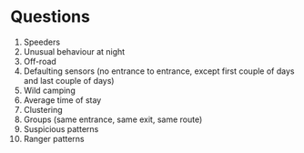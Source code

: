 # Questions

1. Speeders
2. Unusual behaviour at night
3. Off-road
4. Defaulting sensors (no entrance to entrance, except first couple of days and last couple of days)
5. Wild camping
6. Average time of stay
7. Clustering
8. Groups (same entrance, same exit, same route)
9. Suspicious patterns
10. Ranger patterns
